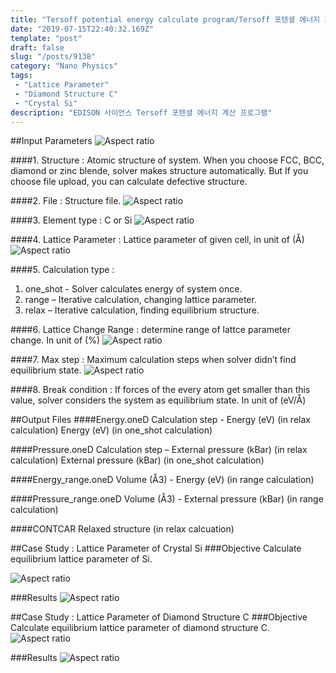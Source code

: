 ```yaml
---
title: "Tersoff potential energy calculate program/Tersoff 포텐셜 에너지 계산 프로그램"
date: "2019-07-15T22:40:32.169Z"
template: "post"
draft: false
slug: "/posts/9138"
category: "Nano Physics"
tags: 
 - "Lattice Parameter"
 - "Diamond Structure C"
 - "Crystal Si"
description: "EDISON 사이언스 Tersoff 포텐셜 에너지 계산 프로그램"
---
```


##Input Parameters
![Aspect ratio](/media/POST/9138/0.jpg)

####1.  Structure : 
Atomic structure of system. When you choose FCC, BCC, diamond or zinc blende, solver makes structure automatically. But If you choose file upload, you can calculate defective structure.

####2.  File : 
Structure file. 
![Aspect ratio](/media/POST/9138/1.jpg)

####3. Element type : 
C or Si
![Aspect ratio](/media/POST/9138/2.jpg)

####4. Lattice Parameter : 
Lattice parameter of given cell, in unit of (Å)
![Aspect ratio](/media/POST/9138/3.jpg)

####5. Calculation type : 
1.  one_shot - Solver calculates energy of system once.
2.  range – Iterative calculation, changing lattice parameter.
3.  relax – Iterative calculation, finding equilibrium structure.

####6. Lattice Change Range : 
determine range of lattce parameter change. In unit of (%)
![Aspect ratio](/media/POST/9138/4.jpg)

####7. Max step : 
Maximum calculation steps when solver didn’t find equilibrium state. 
![Aspect ratio](/media/POST/9138/5.jpg)

####8. Break condition : 
If forces of the every atom get smaller than this value, solver considers the system as equilibrium state. In unit of (eV/Å)


##Output Files
####Energy.oneD
Calculation step - Energy (eV) (in relax calculation) Energy (eV) (in one_shot calculation)

####Pressure.oneD
Calculation step – External pressure (kBar) (in relax calculation) External pressure (kBar) (in one_shot calculation)

####Energy_range.oneD
Volume (Å3) - Energy (eV) (in range calculation)

####Pressure_range.oneD
Volume (Å3) - External pressure (kBar) (in range calculation)

####CONTCAR
Relaxed structure (in relax calcuation)


##Case Study : Lattice Parameter of Crystal Si
###Objective
Calculate equilibrium lattice parameter of Si.

![Aspect ratio](/media/POST/9138/6.jpg)

###Results
![Aspect ratio](/media/POST/9138/7.jpg)

##Case Study : Lattice Parameter of Diamond Structure C
###Objective
Calculate equilibrium lattice parameter of diamond structure C.
![Aspect ratio](/media/POST/9138/8.jpg)

###Results
![Aspect ratio](/media/POST/9138/9.jpg)
